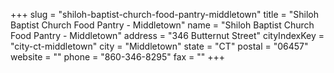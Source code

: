 +++
slug = "shiloh-baptist-church-food-pantry-middletown"
title = "Shiloh Baptist Church Food Pantry - Middletown"
name = "Shiloh Baptist Church Food Pantry - Middletown"
address = "346 Butternut Street"
cityIndexKey = "city-ct-middletown"
city = "Middletown"
state = "CT"
postal = "06457"
website = ""
phone = "860-346-8295"
fax = ""
+++

